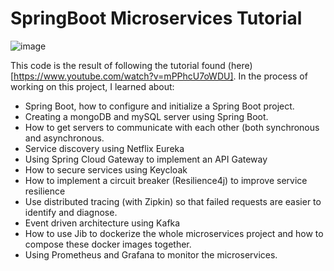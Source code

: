 # SpringBoot Microservices Tutorial
![image](https://github.com/PhilAldridge/springBootMicroserviceTutorial/assets/105776682/0915e5a7-023b-4a35-aaa5-eafb3d95b2a3)


This code is the result of following the tutorial found (here)[https://www.youtube.com/watch?v=mPPhcU7oWDU]. In the process of working on this project, I learned about:
- Spring Boot, how to configure and initialize a Spring Boot project.
- Creating a mongoDB and mySQL server using Spring Boot.
- How to get servers to communicate with each other (both synchronous and asynchronous.
- Service discovery using Netflix Eureka
- Using Spring Cloud Gateway to implement an API Gateway
- How to secure services using Keycloak
- How to implement a circuit breaker (Resilience4j) to improve service resilience
- Use distributed tracing (with Zipkin) so that failed requests are easier to identify and diagnose.
- Event driven architecture using Kafka
- How to use Jib to dockerize the whole microservices project and how to compose these docker images together.
- Using Prometheus and Grafana to monitor the microservices.

